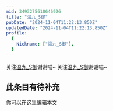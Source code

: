 ```yaml
---
mid: 3493275610646926
title: "温九_S御"
pubDate: "2024-11-04T11:22:13.850Z"
updatedDate: "2024-11-04T11:22:13.850Z"
profile:
  {
    Nickname: ["温九_S御"],
  }
---
```


关注[温九_S御](https://space.bilibili.com/3493275610646926)谢谢喵~ 关注[温九_S御](https://space.bilibili.com/3493275610646926)谢谢喵~

## 此条目有待补充
你可以在[这里](https://github.com/Yuhanawa/VTuber.ICU-Content/edit/master/v/温九_S御/index.md)编辑本文
